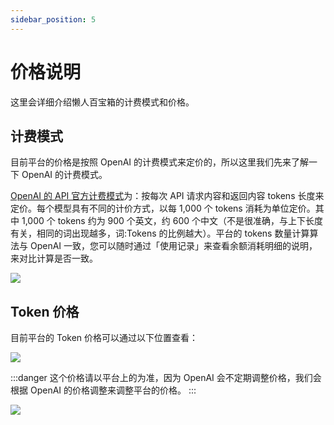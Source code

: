 ```yaml
---
sidebar_position: 5
---
```


# 价格说明
这里会详细介绍懒人百宝箱的计费模式和价格。

## 计费模式
目前平台的价格是按照 OpenAI 的计费模式来定价的，所以这里我们先来了解一下 OpenAI 的计费模式。

[OpenAI 的 API 官方计费模式](https://openai.com/pricing#language-models)为：按每次 API 请求内容和返回内容 tokens 长度来定价。每个模型具有不同的计价方式，以每 1,000 个 tokens 消耗为单位定价。其中 1,000 个 tokens 约为 900 个英文，约 600 个中文（不是很准确，与上下长度有关，相同的词出现越多，词:Tokens 的比例越大）。平台的 tokens 数量计算算法与 OpenAI 一致，您可以随时通过「使用记录」来查看余额消耗明细的说明，来对比计算是否一致。

![](https://image.alsritter.icu/img202401181129212.png)

## Token 价格
目前平台的 Token 价格可以通过以下位置查看：

![](https://image.alsritter.icu/img202401181130285.png)


:::danger
这个价格请以平台上的为准，因为 OpenAI 会不定期调整价格，我们会根据 OpenAI 的价格调整来调整平台的价格。
:::

![](https://image.alsritter.icu/img202401181131923.png)








